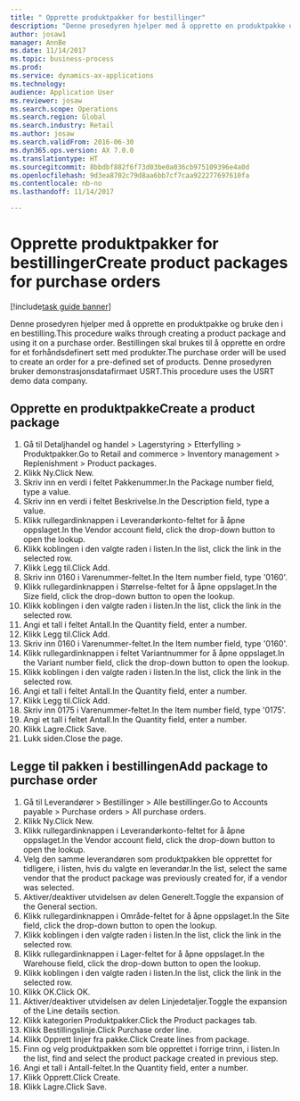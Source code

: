 ```yaml
--- 
title: " Opprette produktpakker for bestillinger"
description: "Denne prosedyren hjelper med å opprette en produktpakke og bruke den i en bestilling."
author: josaw1
manager: AnnBe
ms.date: 11/14/2017
ms.topic: business-process
ms.prod: 
ms.service: dynamics-ax-applications
ms.technology: 
audience: Application User
ms.reviewer: josaw
ms.search.scope: Operations
ms.search.region: Global
ms.search.industry: Retail
ms.author: josaw
ms.search.validFrom: 2016-06-30
ms.dyn365.ops.version: AX 7.0.0
ms.translationtype: HT
ms.sourcegitcommit: 8bbdbf882f6f73d03be0a036cb975109396e4a0d
ms.openlocfilehash: 9d3ea8702c79d8aa6bb7cf7caa922277697610fa
ms.contentlocale: nb-no
ms.lasthandoff: 11/14/2017

---
```

# <a name="create-product-packages-for-purchase-orders"></a><span data-ttu-id="b5aea-103"> Opprette produktpakker for bestillinger</span><span class="sxs-lookup"><span data-stu-id="b5aea-103">Create product packages for purchase orders</span></span>

[!include[task guide banner](../includes/task-guide-banner.md)]

<span data-ttu-id="b5aea-104">Denne prosedyren hjelper med å opprette en produktpakke og bruke den i en bestilling.</span><span class="sxs-lookup"><span data-stu-id="b5aea-104">This procedure walks through creating a product package and using it on a purchase order.</span></span> <span data-ttu-id="b5aea-105">Bestillingen skal brukes til å opprette en ordre for et forhåndsdefinert sett med produkter.</span><span class="sxs-lookup"><span data-stu-id="b5aea-105">The purchase order will be used to create an order for a pre-defined set of products.</span></span> <span data-ttu-id="b5aea-106">Denne prosedyren bruker demonstrasjonsdatafirmaet USRT.</span><span class="sxs-lookup"><span data-stu-id="b5aea-106">This procedure uses the USRT demo data company.</span></span>


## <a name="create-a-product-package"></a><span data-ttu-id="b5aea-107">Opprette en produktpakke</span><span class="sxs-lookup"><span data-stu-id="b5aea-107">Create a product package</span></span>
1. <span data-ttu-id="b5aea-108">Gå til Detaljhandel og handel > Lagerstyring > Etterfylling > Produktpakker.</span><span class="sxs-lookup"><span data-stu-id="b5aea-108">Go to Retail and commerce > Inventory management > Replenishment > Product packages.</span></span>
2. <span data-ttu-id="b5aea-109">Klikk Ny.</span><span class="sxs-lookup"><span data-stu-id="b5aea-109">Click New.</span></span>
3. <span data-ttu-id="b5aea-110">Skriv inn en verdi i feltet Pakkenummer.</span><span class="sxs-lookup"><span data-stu-id="b5aea-110">In the Package number field, type a value.</span></span>
4. <span data-ttu-id="b5aea-111">Skriv inn en verdi i feltet Beskrivelse.</span><span class="sxs-lookup"><span data-stu-id="b5aea-111">In the Description field, type a value.</span></span>
5. <span data-ttu-id="b5aea-112">Klikk rullegardinknappen i Leverandørkonto-feltet for å åpne oppslaget.</span><span class="sxs-lookup"><span data-stu-id="b5aea-112">In the Vendor account field, click the drop-down button to open the lookup.</span></span>
6. <span data-ttu-id="b5aea-113">Klikk koblingen i den valgte raden i listen.</span><span class="sxs-lookup"><span data-stu-id="b5aea-113">In the list, click the link in the selected row.</span></span>
7. <span data-ttu-id="b5aea-114">Klikk Legg til.</span><span class="sxs-lookup"><span data-stu-id="b5aea-114">Click Add.</span></span>
8. <span data-ttu-id="b5aea-115">Skriv inn 0160 i Varenummer-feltet.</span><span class="sxs-lookup"><span data-stu-id="b5aea-115">In the Item number field, type '0160'.</span></span>
9. <span data-ttu-id="b5aea-116">Klikk rullegardinknappen i Størrelse-feltet for å åpne oppslaget.</span><span class="sxs-lookup"><span data-stu-id="b5aea-116">In the Size field, click the drop-down button to open the lookup.</span></span>
10. <span data-ttu-id="b5aea-117">Klikk koblingen i den valgte raden i listen.</span><span class="sxs-lookup"><span data-stu-id="b5aea-117">In the list, click the link in the selected row.</span></span>
11. <span data-ttu-id="b5aea-118">Angi et tall i feltet Antall.</span><span class="sxs-lookup"><span data-stu-id="b5aea-118">In the Quantity field, enter a number.</span></span>
12. <span data-ttu-id="b5aea-119">Klikk Legg til.</span><span class="sxs-lookup"><span data-stu-id="b5aea-119">Click Add.</span></span>
13. <span data-ttu-id="b5aea-120">Skriv inn 0160 i Varenummer-feltet.</span><span class="sxs-lookup"><span data-stu-id="b5aea-120">In the Item number field, type '0160'.</span></span>
14. <span data-ttu-id="b5aea-121">Klikk rullegardinknappen i feltet Variantnummer for å åpne oppslaget.</span><span class="sxs-lookup"><span data-stu-id="b5aea-121">In the Variant number field, click the drop-down button to open the lookup.</span></span>
15. <span data-ttu-id="b5aea-122">Klikk koblingen i den valgte raden i listen.</span><span class="sxs-lookup"><span data-stu-id="b5aea-122">In the list, click the link in the selected row.</span></span>
16. <span data-ttu-id="b5aea-123">Angi et tall i feltet Antall.</span><span class="sxs-lookup"><span data-stu-id="b5aea-123">In the Quantity field, enter a number.</span></span>
17. <span data-ttu-id="b5aea-124">Klikk Legg til.</span><span class="sxs-lookup"><span data-stu-id="b5aea-124">Click Add.</span></span>
18. <span data-ttu-id="b5aea-125">Skriv inn 0175 i Varenummer-feltet.</span><span class="sxs-lookup"><span data-stu-id="b5aea-125">In the Item number field, type '0175'.</span></span>
19. <span data-ttu-id="b5aea-126">Angi et tall i feltet Antall.</span><span class="sxs-lookup"><span data-stu-id="b5aea-126">In the Quantity field, enter a number.</span></span>
20. <span data-ttu-id="b5aea-127">Klikk Lagre.</span><span class="sxs-lookup"><span data-stu-id="b5aea-127">Click Save.</span></span>
21. <span data-ttu-id="b5aea-128">Lukk siden.</span><span class="sxs-lookup"><span data-stu-id="b5aea-128">Close the page.</span></span>

## <a name="add-package-to-purchase-order"></a><span data-ttu-id="b5aea-129">Legge til pakken i bestillingen</span><span class="sxs-lookup"><span data-stu-id="b5aea-129">Add package to purchase order</span></span>
1. <span data-ttu-id="b5aea-130">Gå til Leverandører > Bestillinger > Alle bestillinger.</span><span class="sxs-lookup"><span data-stu-id="b5aea-130">Go to Accounts payable > Purchase orders > All purchase orders.</span></span>
2. <span data-ttu-id="b5aea-131">Klikk Ny.</span><span class="sxs-lookup"><span data-stu-id="b5aea-131">Click New.</span></span>
3. <span data-ttu-id="b5aea-132">Klikk rullegardinknappen i Leverandørkonto-feltet for å åpne oppslaget.</span><span class="sxs-lookup"><span data-stu-id="b5aea-132">In the Vendor account field, click the drop-down button to open the lookup.</span></span>
4. <span data-ttu-id="b5aea-133">Velg den samme leverandøren som produktpakken ble opprettet for tidligere, i listen, hvis du valgte en leverandør.</span><span class="sxs-lookup"><span data-stu-id="b5aea-133">In the list, select the same vendor that the product package was previously created for, if a vendor was selected.</span></span>
5. <span data-ttu-id="b5aea-134">Aktiver/deaktiver utvidelsen av delen Generelt.</span><span class="sxs-lookup"><span data-stu-id="b5aea-134">Toggle the expansion of the General section.</span></span>
6. <span data-ttu-id="b5aea-135">Klikk rullegardinknappen i Område-feltet for å åpne oppslaget.</span><span class="sxs-lookup"><span data-stu-id="b5aea-135">In the Site field, click the drop-down button to open the lookup.</span></span>
7. <span data-ttu-id="b5aea-136">Klikk koblingen i den valgte raden i listen.</span><span class="sxs-lookup"><span data-stu-id="b5aea-136">In the list, click the link in the selected row.</span></span>
8. <span data-ttu-id="b5aea-137">Klikk rullegardinknappen i Lager-feltet for å åpne oppslaget.</span><span class="sxs-lookup"><span data-stu-id="b5aea-137">In the Warehouse field, click the drop-down button to open the lookup.</span></span>
9. <span data-ttu-id="b5aea-138">Klikk koblingen i den valgte raden i listen.</span><span class="sxs-lookup"><span data-stu-id="b5aea-138">In the list, click the link in the selected row.</span></span>
10. <span data-ttu-id="b5aea-139">Klikk OK.</span><span class="sxs-lookup"><span data-stu-id="b5aea-139">Click OK.</span></span>
11. <span data-ttu-id="b5aea-140">Aktiver/deaktiver utvidelsen av delen Linjedetaljer.</span><span class="sxs-lookup"><span data-stu-id="b5aea-140">Toggle the expansion of the Line details section.</span></span>
12. <span data-ttu-id="b5aea-141">Klikk kategorien Produktpakker.</span><span class="sxs-lookup"><span data-stu-id="b5aea-141">Click the Product packages tab.</span></span>
13. <span data-ttu-id="b5aea-142">Klikk Bestillingslinje.</span><span class="sxs-lookup"><span data-stu-id="b5aea-142">Click Purchase order line.</span></span>
14. <span data-ttu-id="b5aea-143">Klikk Opprett linjer fra pakke.</span><span class="sxs-lookup"><span data-stu-id="b5aea-143">Click Create lines from package.</span></span>
15. <span data-ttu-id="b5aea-144">Finn og velg produktpakken som ble opprettet i forrige trinn, i listen.</span><span class="sxs-lookup"><span data-stu-id="b5aea-144">In the list, find and select the product package created in previous step.</span></span>
16. <span data-ttu-id="b5aea-145">Angi et tall i Antall-feltet.</span><span class="sxs-lookup"><span data-stu-id="b5aea-145">In the Quantity field, enter a number.</span></span>
17. <span data-ttu-id="b5aea-146">Klikk Opprett.</span><span class="sxs-lookup"><span data-stu-id="b5aea-146">Click Create.</span></span>
18. <span data-ttu-id="b5aea-147">Klikk Lagre.</span><span class="sxs-lookup"><span data-stu-id="b5aea-147">Click Save.</span></span>


